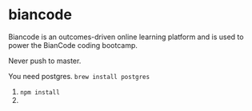 # biancode

Biancode is an outcomes-driven online learning platform and is used to power the BianCode coding bootcamp.

Never push to master.

You need postgres. ```brew install postgres```

1. ```npm install```
2. 
